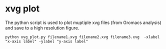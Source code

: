 # xvg plot
The python script is used to plot muptiple xvg files (from Gromacs analysis) and save to a high resolution figure.
```
python xvg_plot.py filename1.xvg filename2.xvg filename3.xvg  -xlabel "x-axis label" -ylabel "y-axis label"
```
